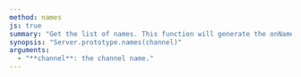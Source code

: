 ```yaml
---
method: names
js: true
summary: "Get the list of names. This function will generate the onNames event."
synopsis: "Server.prototype.names(channel)"
arguments:
  - "**channel**: the channel name."
---
```


